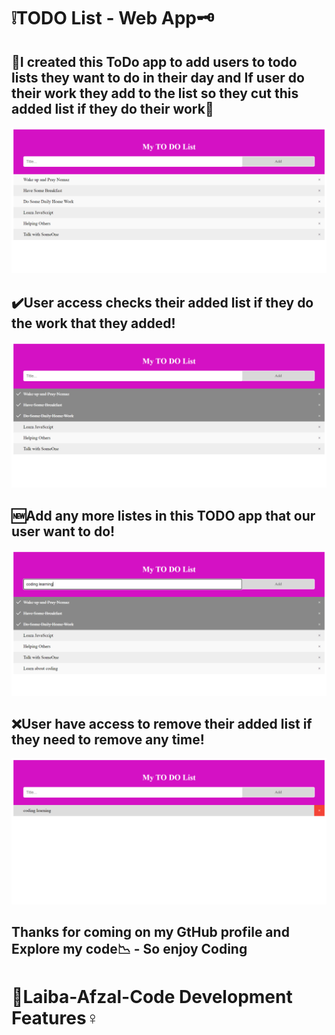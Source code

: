 <h1>❕TODO List - Web App🗝️</h1>
<h2>💠I created this ToDo app to add users to todo lists they want to do in their day and If user do their work they add to the list so they cut this added list if they do their work💠</h2>
<img src="/img/todo.png" alt="TODO app">
<h2>✔️User access checks their added list if they do the work that they added!</h2>
<img src="/img/to1.png" alt="TODO app">
<h2>🆕Add any more listes in this TODO app that our user want to do!</h2>
<img src="/img/to2.png" alt="TODO app">
<h2>❌User have access to remove their added list if they need to remove any time!</h2>
<img src="/img/cut.png" alt="remove">
<h2>Thanks for coming on my GtHub profile and Explore my code📉 - So enjoy Coding</h2>
<h1>💎Laiba-Afzal-Code Development Features♀️</h1>
